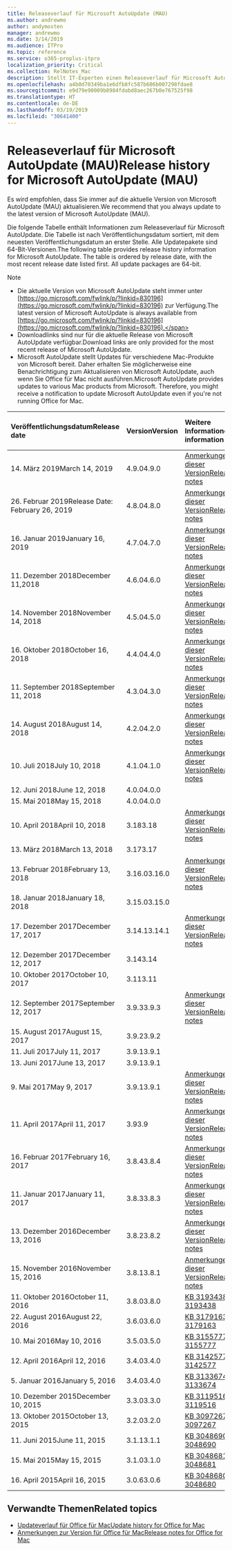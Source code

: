 ```yaml
---
title: Releaseverlauf für Microsoft AutoUpdate (MAU)
ms.author: andrewmo
author: andymosten
manager: andrewmo
ms.date: 3/14/2019
ms.audience: ITPro
ms.topic: reference
ms.service: o365-proplus-itpro
localization_priority: Critical
ms.collection: RelNotes_Mac
description: Stellt IT-Experten einen Releaseverlauf für Microsoft AutoUpdate (MAU) zur Verfügung.
ms.openlocfilehash: a4b0d70349ba1e6dfb8fc587b606b007298fdae8
ms.sourcegitcommit: e9d79e90009b8984fdabd8aec267b0e767525f98
ms.translationtype: HT
ms.contentlocale: de-DE
ms.lasthandoff: 03/19/2019
ms.locfileid: "30641400"
---
```

# <a name="release-history-for-microsoft-autoupdate-mau"></a><span data-ttu-id="038cc-103">Releaseverlauf für Microsoft AutoUpdate (MAU)</span><span class="sxs-lookup"><span data-stu-id="038cc-103">Release history for Microsoft AutoUpdate (MAU)</span></span>
 
<span data-ttu-id="038cc-104">Es wird empfohlen, dass Sie immer auf die aktuelle Version von Microsoft AutoUpdate (MAU) aktualisieren.</span><span class="sxs-lookup"><span data-stu-id="038cc-104">We recommend that you always update to the latest version of Microsoft AutoUpdate (MAU).</span></span>

<span data-ttu-id="038cc-p101">Die folgende Tabelle enthält Informationen zum Releaseverlauf für Microsoft AutoUpdate. Die Tabelle ist nach Veröffentlichungsdatum sortiert, mit dem neuesten Veröffentlichungsdatum an erster Stelle. Alle Updatepakete sind 64-Bit-Versionen.</span><span class="sxs-lookup"><span data-stu-id="038cc-p101">The following table provides release history information for Microsoft AutoUpdate. The table is ordered by release date, with the most recent release date listed first. All update packages are 64-bit.</span></span>


> [!NOTE]
> - <span data-ttu-id="038cc-108">Die aktuelle Version von Microsoft AutoUpdate steht immer unter [https://go.microsoft.com/fwlink/p/?linkid=830196](https://go.microsoft.com/fwlink/p/?linkid=830196) zur Verfügung.</span><span class="sxs-lookup"><span data-stu-id="038cc-108">The latest version of Microsoft AutoUpdate is always available from [https://go.microsoft.com/fwlink/p/?linkid=830196](https://go.microsoft.com/fwlink/p/?linkid=830196).</span></span>
> - <span data-ttu-id="038cc-109">Downloadlinks sind nur für die aktuelle Release von Microsoft AutoUpdate verfügbar.</span><span class="sxs-lookup"><span data-stu-id="038cc-109">Download links are only provided for the most recent release of Microsoft AutoUpdate.</span></span>
> - <span data-ttu-id="038cc-p102">Microsoft AutoUpdate stellt Updates für verschiedene Mac-Produkte von Microsoft bereit. Daher erhalten Sie möglicherweise eine Benachrichtigung zum Aktualisieren von Microsoft AutoUpdate, auch wenn Sie Office für Mac nicht ausführen.</span><span class="sxs-lookup"><span data-stu-id="038cc-p102">Microsoft AutoUpdate provides updates to various Mac products from Microsoft. Therefore, you might receive a notification to update Microsoft AutoUpdate even if you're not running Office for Mac.</span></span>
  
|<span data-ttu-id="038cc-112">**Veröffentlichungsdatum**</span><span class="sxs-lookup"><span data-stu-id="038cc-112">**Release date**</span></span>|<span data-ttu-id="038cc-113">**Version**</span><span class="sxs-lookup"><span data-stu-id="038cc-113">**Version**</span></span>|<span data-ttu-id="038cc-114">**Weitere Informationen**</span><span class="sxs-lookup"><span data-stu-id="038cc-114">**More information**</span></span>|<span data-ttu-id="038cc-115">**Downloadlink für Updatepaket**</span><span class="sxs-lookup"><span data-stu-id="038cc-115">**Download link for the update package**</span></span>|
|:-----|:-----|:-----|:-----|
|<span data-ttu-id="038cc-116">14. März 2019</span><span class="sxs-lookup"><span data-stu-id="038cc-116">March 14, 2019</span></span> <br/>|<span data-ttu-id="038cc-117">4.9.0</span><span class="sxs-lookup"><span data-stu-id="038cc-117">4.9.0</span></span> <br/> | [<span data-ttu-id="038cc-118">Anmerkungen zu dieser Version</span><span class="sxs-lookup"><span data-stu-id="038cc-118">Release notes</span></span>](release-notes-office-for-mac.md#march-2019-release) <br/> |[<span data-ttu-id="038cc-119">MAU 4.9.0 herunterladen</span><span class="sxs-lookup"><span data-stu-id="038cc-119">Download MAU 4.7.0</span></span>](https://go.microsoft.com/fwlink/p/?linkid=830196) <br/> |
|<span data-ttu-id="038cc-120">26. Februar 2019</span><span class="sxs-lookup"><span data-stu-id="038cc-120">Release Date: February 26, 2019</span></span> <br/>|<span data-ttu-id="038cc-121">4.8.0</span><span class="sxs-lookup"><span data-stu-id="038cc-121">4.8.0</span></span> <br/> | [<span data-ttu-id="038cc-122">Anmerkungen zu dieser Version</span><span class="sxs-lookup"><span data-stu-id="038cc-122">Release notes</span></span>](release-notes-office-for-mac.md#january-2019-release) <br/> |<br/> |
|<span data-ttu-id="038cc-123">16. Januar 2019</span><span class="sxs-lookup"><span data-stu-id="038cc-123">January 16, 2019</span></span> <br/>|<span data-ttu-id="038cc-124">4.7.0</span><span class="sxs-lookup"><span data-stu-id="038cc-124">4.7.0</span></span> <br/> | [<span data-ttu-id="038cc-125">Anmerkungen zu dieser Version</span><span class="sxs-lookup"><span data-stu-id="038cc-125">Release notes</span></span>](release-notes-office-for-mac.md#january-2019-release) <br/> | |
|<span data-ttu-id="038cc-126">11. Dezember 2018</span><span class="sxs-lookup"><span data-stu-id="038cc-126">December 11,2018</span></span> <br/>|<span data-ttu-id="038cc-127">4.6.0</span><span class="sxs-lookup"><span data-stu-id="038cc-127">4.6.0</span></span> <br/> | [<span data-ttu-id="038cc-128">Anmerkungen zu dieser Version</span><span class="sxs-lookup"><span data-stu-id="038cc-128">Release notes</span></span>](release-notes-office-for-mac.md#december-2018-release) <br/> ||
|<span data-ttu-id="038cc-129">14. November 2018</span><span class="sxs-lookup"><span data-stu-id="038cc-129">November 14, 2018</span></span> <br/> |<span data-ttu-id="038cc-130">4.5.0</span><span class="sxs-lookup"><span data-stu-id="038cc-130">4.5.0</span></span> <br/> |[<span data-ttu-id="038cc-131">Anmerkungen zu dieser Version</span><span class="sxs-lookup"><span data-stu-id="038cc-131">Release notes</span></span>](release-notes-office-for-mac.md#november-2018-release) <br/> | |
|<span data-ttu-id="038cc-132">16. Oktober 2018</span><span class="sxs-lookup"><span data-stu-id="038cc-132">October 16, 2018</span></span> <br/> |<span data-ttu-id="038cc-133">4.4.0</span><span class="sxs-lookup"><span data-stu-id="038cc-133">4.4.0</span></span> <br/> |[<span data-ttu-id="038cc-134">Anmerkungen zu dieser Version</span><span class="sxs-lookup"><span data-stu-id="038cc-134">Release notes</span></span>](release-notes-office-for-mac.md#october-2018-release) <br/> | |
|<span data-ttu-id="038cc-135">11. September 2018</span><span class="sxs-lookup"><span data-stu-id="038cc-135">September 11, 2018</span></span>  <br/> |<span data-ttu-id="038cc-136">4.3.0</span><span class="sxs-lookup"><span data-stu-id="038cc-136">4.3.0</span></span>  <br/> |[<span data-ttu-id="038cc-137">Anmerkungen zu dieser Version</span><span class="sxs-lookup"><span data-stu-id="038cc-137">Release notes</span></span>](release-notes-office-for-mac.md#september-2018-release) <br/> | |
|<span data-ttu-id="038cc-138">14. August 2018</span><span class="sxs-lookup"><span data-stu-id="038cc-138">August 14, 2018</span></span>  <br/> |<span data-ttu-id="038cc-139">4.2.0</span><span class="sxs-lookup"><span data-stu-id="038cc-139">4.2.0</span></span>  <br/> |[<span data-ttu-id="038cc-140">Anmerkungen zu dieser Version</span><span class="sxs-lookup"><span data-stu-id="038cc-140">Release notes</span></span>](release-notes-office-for-mac.md#august-2018-release) <br/> | |
|<span data-ttu-id="038cc-141">10. Juli 2018</span><span class="sxs-lookup"><span data-stu-id="038cc-141">July 10, 2018</span></span>  <br/> |<span data-ttu-id="038cc-142">4.1.0</span><span class="sxs-lookup"><span data-stu-id="038cc-142">4.1.0</span></span>  <br/> |[<span data-ttu-id="038cc-143">Anmerkungen zu dieser Version</span><span class="sxs-lookup"><span data-stu-id="038cc-143">Release notes</span></span>](release-notes-office-for-mac.md#july-2018-release) <br/> | |
|<span data-ttu-id="038cc-144">12. Juni 2018</span><span class="sxs-lookup"><span data-stu-id="038cc-144">June 12, 2018</span></span>  <br/> |<span data-ttu-id="038cc-145">4.0.0</span><span class="sxs-lookup"><span data-stu-id="038cc-145">4.0.0</span></span>  <br/> |||
|<span data-ttu-id="038cc-146">15. Mai 2018</span><span class="sxs-lookup"><span data-stu-id="038cc-146">May 15, 2018</span></span>  <br/> |<span data-ttu-id="038cc-147">4.0.0</span><span class="sxs-lookup"><span data-stu-id="038cc-147">4.0.0</span></span>  <br/> |||
|<span data-ttu-id="038cc-148">10. April 2018</span><span class="sxs-lookup"><span data-stu-id="038cc-148">April 10, 2018</span></span>  <br/> |<span data-ttu-id="038cc-149">3.18</span><span class="sxs-lookup"><span data-stu-id="038cc-149">3.18</span></span>  <br/> |[<span data-ttu-id="038cc-150">Anmerkungen zu dieser Version</span><span class="sxs-lookup"><span data-stu-id="038cc-150">Release notes</span></span>](release-notes-office-for-mac.md#april-2018-release) <br/> ||
|<span data-ttu-id="038cc-151">13. März 2018</span><span class="sxs-lookup"><span data-stu-id="038cc-151">March 13, 2018</span></span>  <br/> |<span data-ttu-id="038cc-152">3.17</span><span class="sxs-lookup"><span data-stu-id="038cc-152">3.17</span></span>  <br/> |||
|<span data-ttu-id="038cc-153">13. Februar 2018</span><span class="sxs-lookup"><span data-stu-id="038cc-153">February 13, 2018</span></span>  <br/> |<span data-ttu-id="038cc-154">3.16.0</span><span class="sxs-lookup"><span data-stu-id="038cc-154">3.16.0</span></span>  <br/> |[<span data-ttu-id="038cc-155">Anmerkungen zu dieser Version</span><span class="sxs-lookup"><span data-stu-id="038cc-155">Release notes</span></span>](release-notes-office-for-mac.md#february-2018-release) <br/> | <br/> |
|<span data-ttu-id="038cc-156">18. Januar 2018</span><span class="sxs-lookup"><span data-stu-id="038cc-156">January 18, 2018</span></span>  <br/> |<span data-ttu-id="038cc-157">3.15.0</span><span class="sxs-lookup"><span data-stu-id="038cc-157">3.15.0</span></span>  <br/> |<br/> |
|<span data-ttu-id="038cc-158">17. Dezember 2017</span><span class="sxs-lookup"><span data-stu-id="038cc-158">December 17, 2017</span></span>  <br/> |<span data-ttu-id="038cc-159">3.14.1</span><span class="sxs-lookup"><span data-stu-id="038cc-159">3.14.1</span></span>  <br/> |[<span data-ttu-id="038cc-160">Anmerkungen zu dieser Version</span><span class="sxs-lookup"><span data-stu-id="038cc-160">Release notes</span></span>](release-notes-office-for-mac.md#december-2017-release) <br/> | <br/> |
|<span data-ttu-id="038cc-161">12. Dezember 2017</span><span class="sxs-lookup"><span data-stu-id="038cc-161">December 12, 2017</span></span>  <br/> |<span data-ttu-id="038cc-162">3.14</span><span class="sxs-lookup"><span data-stu-id="038cc-162">3.14</span></span>  <br/> ||  <br/> |
|<span data-ttu-id="038cc-163">10. Oktober 2017</span><span class="sxs-lookup"><span data-stu-id="038cc-163">October 10, 2017</span></span>  <br/> |<span data-ttu-id="038cc-164">3.11</span><span class="sxs-lookup"><span data-stu-id="038cc-164">3.11</span></span>  <br/> ||<br/> |
|<span data-ttu-id="038cc-165">12. September 2017</span><span class="sxs-lookup"><span data-stu-id="038cc-165">September 12, 2017</span></span>  <br/> |<span data-ttu-id="038cc-166">3.9.3</span><span class="sxs-lookup"><span data-stu-id="038cc-166">3.9.3</span></span>  <br/> |[<span data-ttu-id="038cc-167">Anmerkungen zu dieser Version</span><span class="sxs-lookup"><span data-stu-id="038cc-167">Release notes</span></span>](release-notes-office-for-mac.md#september-2017-release) <br/> |<br/> |
|<span data-ttu-id="038cc-168">15. August 2017</span><span class="sxs-lookup"><span data-stu-id="038cc-168">August 15, 2017</span></span>  <br/> |<span data-ttu-id="038cc-169">3.9.2</span><span class="sxs-lookup"><span data-stu-id="038cc-169">3.9.2</span></span>  <br/> || <br/> |
|<span data-ttu-id="038cc-170">11. Juli 2017</span><span class="sxs-lookup"><span data-stu-id="038cc-170">July 11, 2017</span></span>  <br/> |<span data-ttu-id="038cc-171">3.9.1</span><span class="sxs-lookup"><span data-stu-id="038cc-171">3.9.1</span></span>  <br/> || <br/> |
|<span data-ttu-id="038cc-172">13. Juni 2017</span><span class="sxs-lookup"><span data-stu-id="038cc-172">June 13, 2017</span></span>  <br/> |<span data-ttu-id="038cc-173">3.9.1</span><span class="sxs-lookup"><span data-stu-id="038cc-173">3.9.1</span></span>  <br/> || <br/> |
|<span data-ttu-id="038cc-174">9. Mai 2017</span><span class="sxs-lookup"><span data-stu-id="038cc-174">May 9, 2017</span></span>  <br/> |<span data-ttu-id="038cc-175">3.9.1</span><span class="sxs-lookup"><span data-stu-id="038cc-175">3.9.1</span></span>  <br/> |[<span data-ttu-id="038cc-176">Anmerkungen zu dieser Version</span><span class="sxs-lookup"><span data-stu-id="038cc-176">Release notes</span></span>](release-notes-office-for-mac.md#may-2017-release) <br/> | <br/> |
|<span data-ttu-id="038cc-177">11. April 2017</span><span class="sxs-lookup"><span data-stu-id="038cc-177">April 11, 2017</span></span>  <br/> |<span data-ttu-id="038cc-178">3.9</span><span class="sxs-lookup"><span data-stu-id="038cc-178">3.9</span></span>  <br/> |[<span data-ttu-id="038cc-179">Anmerkungen zu dieser Version</span><span class="sxs-lookup"><span data-stu-id="038cc-179">Release notes</span></span>](release-notes-office-for-mac.md#april-2017-release) <br/> |  <br/> |
|<span data-ttu-id="038cc-180">16. Februar 2017</span><span class="sxs-lookup"><span data-stu-id="038cc-180">February 16, 2017</span></span>  <br/> |<span data-ttu-id="038cc-181">3.8.4</span><span class="sxs-lookup"><span data-stu-id="038cc-181">3.8.4</span></span>  <br/> |[<span data-ttu-id="038cc-182">Anmerkungen zu dieser Version</span><span class="sxs-lookup"><span data-stu-id="038cc-182">Release notes</span></span>](release-notes-office-for-mac.md#february-2017-release) <br/> | <br/> |
|<span data-ttu-id="038cc-183">11. Januar 2017</span><span class="sxs-lookup"><span data-stu-id="038cc-183">January 11, 2017</span></span>  <br/> |<span data-ttu-id="038cc-184">3.8.3</span><span class="sxs-lookup"><span data-stu-id="038cc-184">3.8.3</span></span>  <br/> |[<span data-ttu-id="038cc-185">Anmerkungen zu dieser Version</span><span class="sxs-lookup"><span data-stu-id="038cc-185">Release notes</span></span>](release-notes-office-for-mac.md#january-2017-release) <br/> | <br/> |
|<span data-ttu-id="038cc-186">13. Dezember 2016</span><span class="sxs-lookup"><span data-stu-id="038cc-186">December 13, 2016</span></span>  <br/> |<span data-ttu-id="038cc-187">3.8.2</span><span class="sxs-lookup"><span data-stu-id="038cc-187">3.8.2</span></span>  <br/> |[<span data-ttu-id="038cc-188">Anmerkungen zu dieser Version</span><span class="sxs-lookup"><span data-stu-id="038cc-188">Release notes</span></span>](release-notes-office-for-mac.md#december-2016-release) <br/> | <br/> |
|<span data-ttu-id="038cc-189">15. November 2016</span><span class="sxs-lookup"><span data-stu-id="038cc-189">November 15, 2016</span></span>  <br/> |<span data-ttu-id="038cc-190">3.8.1</span><span class="sxs-lookup"><span data-stu-id="038cc-190">3.8.1</span></span>  <br/> |[<span data-ttu-id="038cc-191">Anmerkungen zu dieser Version</span><span class="sxs-lookup"><span data-stu-id="038cc-191">Release notes</span></span>](release-notes-office-for-mac.md#november-2016-release) <br/> | <br/> |
|<span data-ttu-id="038cc-192">11. Oktober 2016</span><span class="sxs-lookup"><span data-stu-id="038cc-192">October 11, 2016</span></span>  <br/> |<span data-ttu-id="038cc-193">3.8.0</span><span class="sxs-lookup"><span data-stu-id="038cc-193">3.8.0</span></span>  <br/> |[<span data-ttu-id="038cc-194">KB 3193438</span><span class="sxs-lookup"><span data-stu-id="038cc-194">KB 3193438</span></span>](https://support.microsoft.com/kb/3193438) <br/> | <br/> |
|<span data-ttu-id="038cc-195">22. August 2016</span><span class="sxs-lookup"><span data-stu-id="038cc-195">August 22, 2016</span></span>  <br/> |<span data-ttu-id="038cc-196">3.6.0</span><span class="sxs-lookup"><span data-stu-id="038cc-196">3.6.0</span></span>  <br/> |[<span data-ttu-id="038cc-197">KB 3179163</span><span class="sxs-lookup"><span data-stu-id="038cc-197">KB 3179163</span></span>](https://support.microsoft.com/kb/3179163) <br/> | <br/> |
|<span data-ttu-id="038cc-198">10. Mai 2016</span><span class="sxs-lookup"><span data-stu-id="038cc-198">May 10, 2016</span></span>  <br/> |<span data-ttu-id="038cc-199">3.5.0</span><span class="sxs-lookup"><span data-stu-id="038cc-199">3.5.0</span></span>  <br/> |[<span data-ttu-id="038cc-200">KB 3155777</span><span class="sxs-lookup"><span data-stu-id="038cc-200">KB 3155777</span></span>](https://support.microsoft.com/kb/3155777) <br/> | <br/> |
|<span data-ttu-id="038cc-201">12. April 2016</span><span class="sxs-lookup"><span data-stu-id="038cc-201">April 12, 2016</span></span>  <br/> |<span data-ttu-id="038cc-202">3.4.0</span><span class="sxs-lookup"><span data-stu-id="038cc-202">3.4.0</span></span>  <br/> |[<span data-ttu-id="038cc-203">KB 3142577</span><span class="sxs-lookup"><span data-stu-id="038cc-203">KB 3142577</span></span>](https://support.microsoft.com/kb/3142577) <br/> | <br/> |
|<span data-ttu-id="038cc-204">5. Januar 2016</span><span class="sxs-lookup"><span data-stu-id="038cc-204">January 5, 2016</span></span>  <br/> |<span data-ttu-id="038cc-205">3.4.0</span><span class="sxs-lookup"><span data-stu-id="038cc-205">3.4.0</span></span>  <br/> |[<span data-ttu-id="038cc-206">KB 3133674</span><span class="sxs-lookup"><span data-stu-id="038cc-206">KB 3133674</span></span>](https://support.microsoft.com/kb/3133674) <br/> | <br/> |
|<span data-ttu-id="038cc-207">10. Dezember 2015</span><span class="sxs-lookup"><span data-stu-id="038cc-207">December 10, 2015</span></span>  <br/> |<span data-ttu-id="038cc-208">3.3.0</span><span class="sxs-lookup"><span data-stu-id="038cc-208">3.3.0</span></span>  <br/> |[<span data-ttu-id="038cc-209">KB 3119516</span><span class="sxs-lookup"><span data-stu-id="038cc-209">KB 3119516</span></span>](https://support.microsoft.com/kb/3119516) <br/> | <br/> |
|<span data-ttu-id="038cc-210">13. Oktober 2015</span><span class="sxs-lookup"><span data-stu-id="038cc-210">October 13, 2015</span></span>  <br/> |<span data-ttu-id="038cc-211">3.2.0</span><span class="sxs-lookup"><span data-stu-id="038cc-211">3.2.0</span></span>  <br/> |[<span data-ttu-id="038cc-212">KB 3097267</span><span class="sxs-lookup"><span data-stu-id="038cc-212">KB 3097267</span></span>](https://support.microsoft.com/kb/3097267) <br/> | <br/> |
|<span data-ttu-id="038cc-213">11. Juni 2015</span><span class="sxs-lookup"><span data-stu-id="038cc-213">June 11, 2015</span></span>  <br/> |<span data-ttu-id="038cc-214">3.1.1</span><span class="sxs-lookup"><span data-stu-id="038cc-214">3.1.1</span></span>  <br/> |[<span data-ttu-id="038cc-215">KB 3048690</span><span class="sxs-lookup"><span data-stu-id="038cc-215">KB 3048690</span></span>](https://support.microsoft.com/kb/3048690) <br/> | <br/> |
|<span data-ttu-id="038cc-216">15. Mai 2015</span><span class="sxs-lookup"><span data-stu-id="038cc-216">May 15, 2015</span></span>  <br/> |<span data-ttu-id="038cc-217">3.1.0</span><span class="sxs-lookup"><span data-stu-id="038cc-217">3.1.0</span></span>  <br/> |[<span data-ttu-id="038cc-218">KB 3048681</span><span class="sxs-lookup"><span data-stu-id="038cc-218">KB 3048681</span></span>](https://support.microsoft.com/kb/3048681) <br/> | <br/> |
|<span data-ttu-id="038cc-219">16. April 2015</span><span class="sxs-lookup"><span data-stu-id="038cc-219">April 16, 2015</span></span>  <br/> |<span data-ttu-id="038cc-220">3.0.6</span><span class="sxs-lookup"><span data-stu-id="038cc-220">3.0.6</span></span>  <br/> |[<span data-ttu-id="038cc-221">KB 3048680</span><span class="sxs-lookup"><span data-stu-id="038cc-221">KB 3048680</span></span>](https://support.microsoft.com/kb/3048680) <br/> | <br/> |

## <a name="related-topics"></a><span data-ttu-id="038cc-222">Verwandte Themen</span><span class="sxs-lookup"><span data-stu-id="038cc-222">Related topics</span></span>

- [<span data-ttu-id="038cc-223">Updateverlauf für Office für Mac</span><span class="sxs-lookup"><span data-stu-id="038cc-223">Update history for Office for Mac</span></span>](update-history-office-for-mac.md)
- [<span data-ttu-id="038cc-224">Anmerkungen zur Version für Office für Mac</span><span class="sxs-lookup"><span data-stu-id="038cc-224">Release notes for Office for Mac</span></span>](release-notes-office-for-mac.md) 